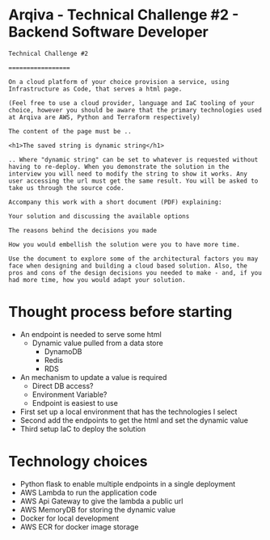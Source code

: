 # Arqiva - Technical Challenge #2 - Backend Software Developer

```
Technical Challenge #2

=================

On a cloud platform of your choice provision a service, using Infrastructure as Code, that serves a html page.

(Feel free to use a cloud provider, language and IaC tooling of your choice, however you should be aware that the primary technologies used at Arqiva are AWS, Python and Terraform respectively)

The content of the page must be ..

<h1>The saved string is dynamic string</h1>

.. Where "dynamic string" can be set to whatever is requested without having to re-deploy. When you demonstrate the solution in the interview you will need to modify the string to show it works. Any user accessing the url must get the same result. You will be asked to take us through the source code.

Accompany this work with a short document (PDF) explaining:

Your solution and discussing the available options

The reasons behind the decisions you made

How you would embellish the solution were you to have more time.

Use the document to explore some of the architectural factors you may face when designing and building a cloud based solution. Also, the pros and cons of the design decisions you needed to make - and, if you had more time, how you would adapt your solution.
```

# Thought process before starting
- An endpoint is needed to serve some html
    - Dynamic value pulled from a data store
        - DynamoDB
        - Redis
        - RDS
- An mechanism to update a value is required
    - Direct DB access?
    - Environment Variable?
    - Endpoint is easiest to use
- First set up a local environment that has the technologies I select
- Second add the endpoints to get the html and set the dynamic value
- Third setup IaC to deploy the solution

# Technology choices
- Python flask to enable multiple endpoints in a single deployment
- AWS Lambda to run the application code
- AWS Api Gateway to give the lambda a public url
- AWS MemoryDB for storing the dynamic value
- Docker for local development
- AWS ECR for docker image storage

